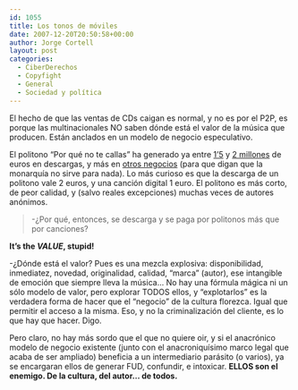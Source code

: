 ```yaml
---
id: 1055
title: Los tonos de móviles
date: 2007-12-20T20:50:58+00:00
author: Jorge Cortell
layout: post
categories:
  - CiberDerechos
  - Copyfight
  - General
  - Sociedad y polí­tica
---
```

El hecho de que las ventas de CDs caigan es normal, y no es por el P2P, es porque las multinacionales NO saben dónde está el valor de la música que producen. Están anclados en un modelo de negocio especulativo.

El politono &#8220;Por qué no te callas&#8221; ha generado ya entre <a target="_blank" title="1'5 millones" href="http://www.xatakamovil.com/2007/11/19-por-que-no-te-callas-politono-record-de-descargas">1&#8217;5</a> y <a target="_blank" title="2 millones" href="http://www.transmedia.cl/noticia2=id201107.htm">2 millones</a> de euros en descargas, y más en <a target="_blank" title="20 minutos" href="http://www.20minutos.es/noticia/307887/0/rifirrafe/chavez/dominio/">otros negocios</a> (para que digan que la monarquí­a no sirve para nada). Lo más curioso es que la descarga de un politono vale 2 euros, y una canción digital 1 euro. El politono es más corto, de peor calidad, y (salvo reales excepciones) muchas veces de autores anónimos.

> -¿Por qué, entonces, se descarga y se paga por politonos más que por canciones?

**It&#8217;s the _VALUE_, stupid!**

-¿Dónde está el valor? Pues es una mezcla explosiva: disponibilidad, inmediatez, novedad, originalidad, calidad, &#8220;marca&#8221; (autor), ese intangible de emoción que siempre lleva la música&#8230; No hay una fórmula mágica ni un sólo modelo de valor, pero explorar TODOS ellos, y &#8220;explotarlos&#8221; es la verdadera forma de hacer que el &#8220;negocio&#8221; de la cultura florezca. Igual que permitir el acceso a la misma. Eso, y no la criminalización del cliente, es lo que hay que hacer. Digo.

Pero claro, no hay más sordo que el que no quiere oir, y si el anacrónico modelo de negocio existente (junto con el anacroniquí­simo marco legal que acaba de ser ampliado) beneficia a un intermediario parásito (o varios), ya se encargaran ellos de generar FUD, confundir, e intoxicar. **ELLOS son el enemigo. De la cultura, del autor&#8230; de todos.**